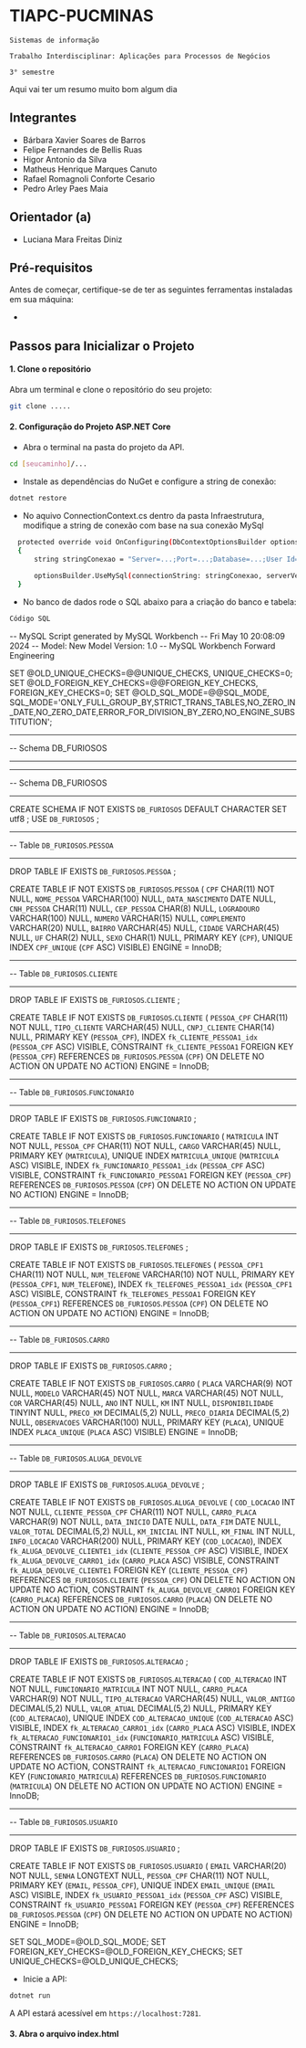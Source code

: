 # TIAPC-PUCMINAS

`Sistemas de informação`

`Trabalho Interdisciplinar: Aplicações para Processos de Negócios`

`3° semestre`

Aqui vai ter um resumo muito bom algum dia

## Integrantes

* Bárbara Xavier Soares de Barros
* Felipe Fernandes de Bellis Ruas
* Higor Antonio da Silva
* Matheus Henrique Marques Canuto
* Rafael Romagnoli Conforte Cesario
* Pedro Arley Paes Maia

## Orientador (a)

* Luciana Mara Freitas Diniz

## Pré-requisitos

Antes de começar, certifique-se de ter as seguintes ferramentas instaladas em sua máquina:

-

## Passos para Inicializar o Projeto

#### 1. Clone o repositório

Abra um terminal e clone o repositório do seu projeto:

```bash
git clone .....
```

#### 2. Configuração do Projeto ASP.NET Core

- Abra o terminal na pasta do projeto da API.

```bash
cd [seucaminho]/...
```

- Instale as dependências do NuGet e configure a string de conexão:

```bash
dotnet restore
```

- No aquivo ConnectionContext.cs dentro da pasta Infraestrutura, modifique a string de conexão com base na sua conexão MySql

```bash
  protected override void OnConfiguring(DbContextOptionsBuilder optionsBuilder)
  {
      string stringConexao = "Server=...;Port=...;Database=...;User Id=...;Password=...;";
  
      optionsBuilder.UseMySql(connectionString: stringConexao, serverVersion: ServerVersion.AutoDetect(stringConexao));
  } 
```

- No banco de dados rode o SQL abaixo para a criação do banco e tabela:

```bash
Código SQL
```
-- MySQL Script generated by MySQL Workbench
-- Fri May 10 20:08:09 2024
-- Model: New Model    Version: 1.0
-- MySQL Workbench Forward Engineering

SET @OLD_UNIQUE_CHECKS=@@UNIQUE_CHECKS, UNIQUE_CHECKS=0;
SET @OLD_FOREIGN_KEY_CHECKS=@@FOREIGN_KEY_CHECKS, FOREIGN_KEY_CHECKS=0;
SET @OLD_SQL_MODE=@@SQL_MODE, SQL_MODE='ONLY_FULL_GROUP_BY,STRICT_TRANS_TABLES,NO_ZERO_IN_DATE,NO_ZERO_DATE,ERROR_FOR_DIVISION_BY_ZERO,NO_ENGINE_SUBSTITUTION';

-- -----------------------------------------------------
-- Schema DB_FURIOSOS
-- -----------------------------------------------------

-- -----------------------------------------------------
-- Schema DB_FURIOSOS
-- -----------------------------------------------------
CREATE SCHEMA IF NOT EXISTS `DB_FURIOSOS` DEFAULT CHARACTER SET utf8 ;
USE `DB_FURIOSOS` ;

-- -----------------------------------------------------
-- Table `DB_FURIOSOS`.`PESSOA`
-- -----------------------------------------------------
DROP TABLE IF EXISTS `DB_FURIOSOS`.`PESSOA` ;

CREATE TABLE IF NOT EXISTS `DB_FURIOSOS`.`PESSOA` (
  `CPF` CHAR(11) NOT NULL,
  `NOME_PESSOA` VARCHAR(100) NULL,
  `DATA_NASCIMENTO` DATE NULL,
  `CNH_PESSOA` CHAR(11) NULL,
  `CEP_PESSOA` CHAR(8) NULL,
  `LOGRADOURO` VARCHAR(100) NULL,
  `NUMERO` VARCHAR(15) NULL,
  `COMPLEMENTO` VARCHAR(20) NULL,
  `BAIRRO` VARCHAR(45) NULL,
  `CIDADE` VARCHAR(45) NULL,
  `UF` CHAR(2) NULL,
  `SEXO` CHAR(1) NULL,
  PRIMARY KEY (`CPF`),
  UNIQUE INDEX `CPF_UNIQUE` (`CPF` ASC) VISIBLE)
ENGINE = InnoDB;


-- -----------------------------------------------------
-- Table `DB_FURIOSOS`.`CLIENTE`
-- -----------------------------------------------------
DROP TABLE IF EXISTS `DB_FURIOSOS`.`CLIENTE` ;

CREATE TABLE IF NOT EXISTS `DB_FURIOSOS`.`CLIENTE` (
  `PESSOA_CPF` CHAR(11) NOT NULL,
  `TIPO_CLIENTE` VARCHAR(45) NULL,
  `CNPJ_CLIENTE` CHAR(14) NULL,
  PRIMARY KEY (`PESSOA_CPF`),
  INDEX `fk_CLIENTE_PESSOA1_idx` (`PESSOA_CPF` ASC) VISIBLE,
  CONSTRAINT `fk_CLIENTE_PESSOA1`
    FOREIGN KEY (`PESSOA_CPF`)
    REFERENCES `DB_FURIOSOS`.`PESSOA` (`CPF`)
    ON DELETE NO ACTION
    ON UPDATE NO ACTION)
ENGINE = InnoDB;


-- -----------------------------------------------------
-- Table `DB_FURIOSOS`.`FUNCIONARIO`
-- -----------------------------------------------------
DROP TABLE IF EXISTS `DB_FURIOSOS`.`FUNCIONARIO` ;

CREATE TABLE IF NOT EXISTS `DB_FURIOSOS`.`FUNCIONARIO` (
  `MATRICULA` INT NOT NULL,
  `PESSOA_CPF` CHAR(11) NOT NULL,
  `CARGO` VARCHAR(45) NULL,
  PRIMARY KEY (`MATRICULA`),
  UNIQUE INDEX `MATRICULA_UNIQUE` (`MATRICULA` ASC) VISIBLE,
  INDEX `fk_FUNCIONARIO_PESSOA1_idx` (`PESSOA_CPF` ASC) VISIBLE,
  CONSTRAINT `fk_FUNCIONARIO_PESSOA1`
    FOREIGN KEY (`PESSOA_CPF`)
    REFERENCES `DB_FURIOSOS`.`PESSOA` (`CPF`)
    ON DELETE NO ACTION
    ON UPDATE NO ACTION)
ENGINE = InnoDB;


-- -----------------------------------------------------
-- Table `DB_FURIOSOS`.`TELEFONES`
-- -----------------------------------------------------
DROP TABLE IF EXISTS `DB_FURIOSOS`.`TELEFONES` ;

CREATE TABLE IF NOT EXISTS `DB_FURIOSOS`.`TELEFONES` (
  `PESSOA_CPF1` CHAR(11) NOT NULL,
  `NUM_TELEFONE` VARCHAR(10) NOT NULL,
  PRIMARY KEY (`PESSOA_CPF1`, `NUM_TELEFONE`),
  INDEX `fk_TELEFONES_PESSOA1_idx` (`PESSOA_CPF1` ASC) VISIBLE,
  CONSTRAINT `fk_TELEFONES_PESSOA1`
    FOREIGN KEY (`PESSOA_CPF1`)
    REFERENCES `DB_FURIOSOS`.`PESSOA` (`CPF`)
    ON DELETE NO ACTION
    ON UPDATE NO ACTION)
ENGINE = InnoDB;


-- -----------------------------------------------------
-- Table `DB_FURIOSOS`.`CARRO`
-- -----------------------------------------------------
DROP TABLE IF EXISTS `DB_FURIOSOS`.`CARRO` ;

CREATE TABLE IF NOT EXISTS `DB_FURIOSOS`.`CARRO` (
  `PLACA` VARCHAR(9) NOT NULL,
  `MODELO` VARCHAR(45) NOT NULL,
  `MARCA` VARCHAR(45) NOT NULL,
  `COR` VARCHAR(45) NULL,
  `ANO` INT NULL,
  `KM` INT NULL,
  `DISPONIBILIDADE` TINYINT NULL,
  `PRECO_KM` DECIMAL(5,2) NULL,
  `PRECO_DIARIA` DECIMAL(5,2) NULL,
  `OBSERVACOES` VARCHAR(100) NULL,
  PRIMARY KEY (`PLACA`),
  UNIQUE INDEX `PLACA_UNIQUE` (`PLACA` ASC) VISIBLE)
ENGINE = InnoDB;


-- -----------------------------------------------------
-- Table `DB_FURIOSOS`.`ALUGA_DEVOLVE`
-- -----------------------------------------------------
DROP TABLE IF EXISTS `DB_FURIOSOS`.`ALUGA_DEVOLVE` ;

CREATE TABLE IF NOT EXISTS `DB_FURIOSOS`.`ALUGA_DEVOLVE` (
  `COD_LOCACAO` INT NOT NULL,
  `CLIENTE_PESSOA_CPF` CHAR(11) NOT NULL,
  `CARRO_PLACA` VARCHAR(9) NOT NULL,
  `DATA_INICIO` DATE NULL,
  `DATA_FIM` DATE NULL,
  `VALOR_TOTAL` DECIMAL(5,2) NULL,
  `KM_INICIAL` INT NULL,
  `KM_FINAL` INT NULL,
  `INFO_LOCACAO` VARCHAR(200) NULL,
  PRIMARY KEY (`COD_LOCACAO`),
  INDEX `fk_ALUGA_DEVOLVE_CLIENTE1_idx` (`CLIENTE_PESSOA_CPF` ASC) VISIBLE,
  INDEX `fk_ALUGA_DEVOLVE_CARRO1_idx` (`CARRO_PLACA` ASC) VISIBLE,
  CONSTRAINT `fk_ALUGA_DEVOLVE_CLIENTE1`
    FOREIGN KEY (`CLIENTE_PESSOA_CPF`)
    REFERENCES `DB_FURIOSOS`.`CLIENTE` (`PESSOA_CPF`)
    ON DELETE NO ACTION
    ON UPDATE NO ACTION,
  CONSTRAINT `fk_ALUGA_DEVOLVE_CARRO1`
    FOREIGN KEY (`CARRO_PLACA`)
    REFERENCES `DB_FURIOSOS`.`CARRO` (`PLACA`)
    ON DELETE NO ACTION
    ON UPDATE NO ACTION)
ENGINE = InnoDB;


-- -----------------------------------------------------
-- Table `DB_FURIOSOS`.`ALTERACAO`
-- -----------------------------------------------------
DROP TABLE IF EXISTS `DB_FURIOSOS`.`ALTERACAO` ;

CREATE TABLE IF NOT EXISTS `DB_FURIOSOS`.`ALTERACAO` (
  `COD_ALTERACAO` INT NOT NULL,
  `FUNCIONARIO_MATRICULA` INT NOT NULL,
  `CARRO_PLACA` VARCHAR(9) NOT NULL,
  `TIPO_ALTERACAO` VARCHAR(45) NULL,
  `VALOR_ANTIGO` DECIMAL(5,2) NULL,
  `VALOR_ATUAL` DECIMAL(5,2) NULL,
  PRIMARY KEY (`COD_ALTERACAO`),
  UNIQUE INDEX `COD_ALTERACAO_UNIQUE` (`COD_ALTERACAO` ASC) VISIBLE,
  INDEX `fk_ALTERACAO_CARRO1_idx` (`CARRO_PLACA` ASC) VISIBLE,
  INDEX `fk_ALTERACAO_FUNCIONARIO1_idx` (`FUNCIONARIO_MATRICULA` ASC) VISIBLE,
  CONSTRAINT `fk_ALTERACAO_CARRO1`
    FOREIGN KEY (`CARRO_PLACA`)
    REFERENCES `DB_FURIOSOS`.`CARRO` (`PLACA`)
    ON DELETE NO ACTION
    ON UPDATE NO ACTION,
  CONSTRAINT `fk_ALTERACAO_FUNCIONARIO1`
    FOREIGN KEY (`FUNCIONARIO_MATRICULA`)
    REFERENCES `DB_FURIOSOS`.`FUNCIONARIO` (`MATRICULA`)
    ON DELETE NO ACTION
    ON UPDATE NO ACTION)
ENGINE = InnoDB;


-- -----------------------------------------------------
-- Table `DB_FURIOSOS`.`USUARIO`
-- -----------------------------------------------------
DROP TABLE IF EXISTS `DB_FURIOSOS`.`USUARIO` ;

CREATE TABLE IF NOT EXISTS `DB_FURIOSOS`.`USUARIO` (
  `EMAIL` VARCHAR(20) NOT NULL,
  `SENHA` LONGTEXT NULL,
  `PESSOA_CPF` CHAR(11) NOT NULL,
  PRIMARY KEY (`EMAIL`, `PESSOA_CPF`),
  UNIQUE INDEX `EMAIL_UNIQUE` (`EMAIL` ASC) VISIBLE,
  INDEX `fk_USUARIO_PESSOA1_idx` (`PESSOA_CPF` ASC) VISIBLE,
  CONSTRAINT `fk_USUARIO_PESSOA1`
    FOREIGN KEY (`PESSOA_CPF`)
    REFERENCES `DB_FURIOSOS`.`PESSOA` (`CPF`)
    ON DELETE NO ACTION
    ON UPDATE NO ACTION)
ENGINE = InnoDB;


SET SQL_MODE=@OLD_SQL_MODE;
SET FOREIGN_KEY_CHECKS=@OLD_FOREIGN_KEY_CHECKS;
SET UNIQUE_CHECKS=@OLD_UNIQUE_CHECKS;

- Inicie a API:

```bash
dotnet run
```

A API estará acessível em `https://localhost:7281`.

#### 3. Abra o arquivo index.html
